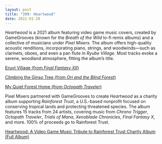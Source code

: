 ```yaml
---
layout: post
title: "399: Heartwood"
date: 2022-01-20
---
```


*Heartwood* is a 2021 album featuring video game music covers, created by GameGrooves (known for the *Breath of the Wild* lo-fi remix albums) and a collective of musicians under *Pixel Mixers*. The album offers high-quality acoustic renditions, incorporating piano, strings, and woodwinds—such as clarinets, oboes, and even a pan flute in *Ryube Village*. Most tracks evoke a serene, woodland atmosphere, fitting the album’s title.

[Eruyt Village (from *Final Fantasy XII*)](https://youtu.be/SJD7ao_JFho)  

[Climbing the Ginso Tree (from *Ori and the Blind Forest*)](https://youtu.be/FRshLDnk9q0)  

[My Quiet Forest Home (from *Octopath Traveler*)](https://youtu.be/hXrleV4oMoc)  

Pixel Mixers partnered with GameGrooves to create *Heartwood* as a charity album supporting *Rainforest Trust*, a U.S.-based nonprofit focused on conserving tropical lands and protecting threatened species. The album features 15 tracks from 24 artists, covering music from *Chrono Trigger*, *Octopath Traveler*, *Trials of Mana*, *Xenoblade Chronicles*, *Final Fantasy X*, and more. 100% of proceeds go to Rainforest Trust.

[Heartwood: A Video Game Music Tribute to Rainforest Trust Charity Album (Full Album)](https://youtu.be/yzuo7wJI0Co)  